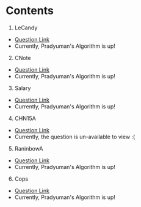 # Contents

1. LeCandy
- [Question Link](https://www.codechef.com/problems/LECANDY)
- Currently, Pradyuman's Algorithm is up!

2. CNote
- [Question Link](https://www.codechef.com/problems/CNOTE)
- Currently, Pradyuman's Algorithm is up!

3. Salary
- [Question Link](https://www.codechef.com/problems/SALARY)
- Currently, Pradyuman's Algorithm is up!

4. CHN15A
- [Question Link](https://www.codechef.com/problems/CHN15A)
- Currently, the question is un-available to view :( 

5. RaninbowA
- [Question Link](https://www.codechef.com/problems/RAINBOWA)
- Currently, Pradyuman's Algorithm is up!

6. Cops
- [Question Link](https://www.codechef.com/problems/COPS)
- Currently, Pradyuman's Algorithm is up!
